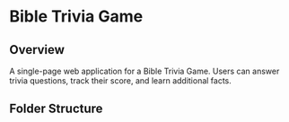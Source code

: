 # Bible Trivia Game

## Overview
A single-page web application for a Bible Trivia Game. Users can answer trivia questions, track their score, and learn additional facts.

## Folder Structure